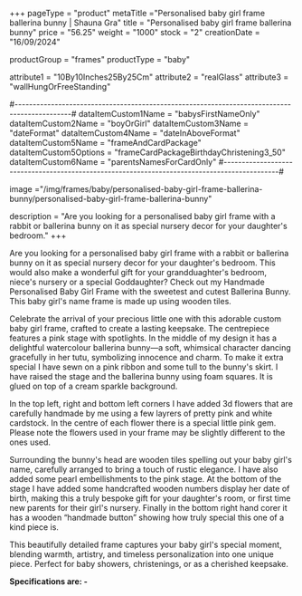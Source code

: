 +++
pageType = "product"
metaTitle ="Personalised baby girl frame ballerina bunny | Shauna Gra"
title = "Personalised baby girl frame ballerina bunny"
price = "56.25"
weight = "1000"
stock = "2"
creationDate = "16/09/2024"

productGroup = "frames"
productType = "baby"

attribute1 = "10By10Inches25By25Cm" 
attribute2 = "realGlass"
attribute3 = "wallHungOrFreeStanding"

#---------------------------------------------------------------------------------------------#
dataItemCustom1Name = "babysFirstNameOnly"
dataItemCustom2Name = "boyOrGirl"
dataItemCustom3Name = "dateFormat"
dataItemCustom4Name = "dateInAboveFormat"
dataItemCustom5Name = "frameAndCardPackage"
dataItemCustom5Options = "frameCardPackageBirthdayChristening3_50"
dataItemCustom6Name = "parentsNamesForCardOnly"
#---------------------------------------------------------------------------------------------#

image ="/img/frames/baby/personalised-baby-girl-frame-ballerina-bunny/personalised-baby-girl-frame-ballerina-bunny"

description = "Are you looking for a personalised baby girl frame with a rabbit or ballerina bunny on it as special nursery decor for your daughter's bedroom."
+++

Are you looking for a personalised baby girl frame with a rabbit or ballerina bunny on it as special
nursery decor for your daughter's bedroom. This would also make a wonderful gift for your
grandduaghter's bedroom, niece's nursery or a special Goddaughter? Check out my Handmade
Personalised Baby Girl Frame with the sweetest and cutest Ballerina Bunny. This baby girl's name
frame is made up using wooden tiles.

Celebrate the arrival of your precious little one with this adorable custom baby girl frame, crafted to
create a lasting keepsake. The centrepiece features a pink stage with spotlights. In the middle of my
design it has a delightful watercolour ballerina bunny—a soft, whimsical character dancing gracefully in
her tutu, symbolizing innocence and charm. To make it extra special I have sewn on a pink ribbon and
some tull to the bunny's skirt. I have raised the stage and the ballerina bunny using foam squares. It is
glued on top of a cream sparkle background.

In the top left, right and bottom left corners I have added 3d flowers that are carefully handmade by me
using a few layrers of pretty pink and white cardstock. In the centre of each flower there is a special little
pink gem. Please note the flowers used in your frame may be slightly different to the ones used.

Surrounding the bunny's head are wooden tiles spelling out your baby girl's name, carefully arranged to
bring a touch of rustic elegance. I have also added some pearl embellishments to the pink stage. At the
bottom of the stage I have added some handcrafted wooden numbers display her date of birth, making
this a truly bespoke gift for your daughter's room, or first time new parents for their girl's nursery. Finally
in the bottom right hand corer it has a wooden “handmade button” showing how truly special this one of a
kind piece is.

This beautifully detailed frame captures your baby girl's special moment, blending warmth, artistry, and
timeless personalization into one unique piece. Perfect for baby showers, christenings, or as a cherished
keepsake.

**Specifications are: -**
